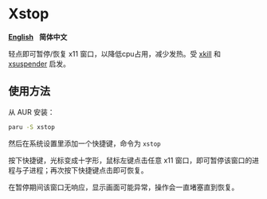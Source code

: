 # Xstop
[**English**](https://github.com/Brx86/Xstop/blob/main/README.md)&nbsp;&nbsp;&nbsp;**简体中文**

轻点即可暂停/恢复 x11 窗口，以降低cpu占用，减少发热。受 [xkill](https://man.archlinux.org/man/xkill.1) 和 [xsuspender](https://github.com/kernc/xsuspender) 启发。

## 使用方法
从 AUR 安装：
```bash
paru -S xstop
```
然后在系统设置里添加一个快捷键，命令为 `xstop`

按下快捷键，光标变成十字形，鼠标左键点击任意 x11 窗口，即可暂停该窗口的进程与子进程；再次按下快捷键点击即可恢复。

在暂停期间该窗口无响应，显示画面可能异常，操作会一直堵塞直到恢复。